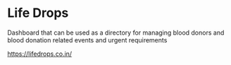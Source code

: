 # Life Drops
Dashboard that can be used as a directory for managing blood donors and blood donation related events and urgent requirements

https://lifedrops.co.in/
